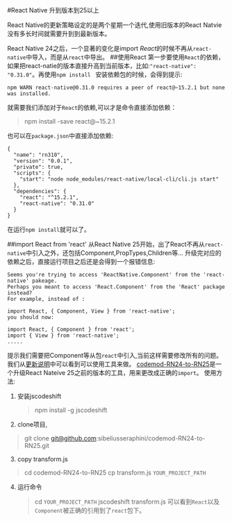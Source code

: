 #React Native 升到版本到25以上

React Native的更新策略设定的是两个星期一个迭代,使用旧版本的React Natvie没有多长时间就需要升到到最新版本。

React Native 24之后，一个显著的变化是import *React*的时候不再从`react-native`中导入，而是从`react`中导出。
##使用React
第一步要使用`React`的依赖，如果把react-natie的版本直接升高到当前版本，比如:`"react-native": "0.31.0"`。再使用`npm install ` 安装依赖包的时候，会得到提示:
```
npm WARN react-native@0.31.0 requires a peer of react@~15.2.1 but none was installed.
```
就需要我们添加对于`React`的依赖,可以才是命令直接添加依赖：
>npm install -save react@~15.2.1

也可以在`package.json`中直接添加依赖:
```
{
  "name": "rn310",
  "version": "0.0.1",
  "private": true,
  "scripts": {
    "start": "node node_modules/react-native/local-cli/cli.js start"
  },
  "dependencies": {
    "react": "^15.2.1",
    "react-native": "0.31.0"
  }
}
```
在运行`npm install`就可以了。

##import React from 'react'
从React Native 25开始，出了React不再从`react-native`中引入之外，还包括Component,PropTypes,Children等...
升级完对应的依赖之后，直接运行项目之后还是会得到一个报错信息:
```
Seems you're trying to access 'ReactNative.Component' from the 'react-native' pakeage.
Perhaps you meant to access 'React.Component' from the 'React' package instead?
For example, instead of :

import React, { Component, View } from 'react-native';
you should now:

import React, { Component } from 'react';
import { View } from 'react-native';
.....
```
提示我们需要把Component等从包`react`中引入,当前这样需要修改所有的问题。我们从[更新说明](https://github.com/facebook/react-native/releases/tag/v0.25.1)中可以看到可以使用工具来做。
[codemod-RN24-to-RN25](https://github.com/sibelius/codemod-RN24-to-RN25)是一个升级React Nateive 25之前的版本的工具，用来更改成正确的`import`。
使用方法:
 
 1. 安装jscodeshift  
 	>npm install -g jscodeshift
 
 2. clone项目,
  >git clone git@github.com:sibeliusseraphini/codemod-RN24-to-RN25.git
 
 3. copy  transform.js
   > cd codemod-RN24-to-RN25
   > cp transform.js `YOUR_PROJECT_PATH`
  
 4. 运行命令
    > cd `YOUR_PROJECT_PATH`
    > jscodeshift transform.js
可以看到`React`以及`Component`被正确的引用到了`react`包下。



